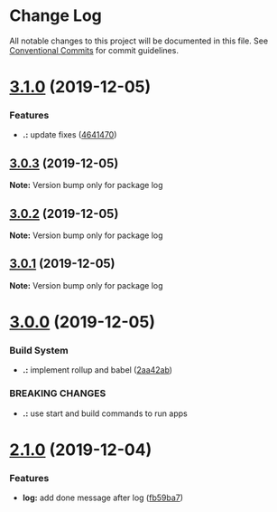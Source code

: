 # Change Log

All notable changes to this project will be documented in this file.
See [Conventional Commits](https://conventionalcommits.org) for commit guidelines.

# [3.1.0](https://github.com/KevinMind/lerna-monorepo-starter/compare/log@3.0.3...log@3.1.0) (2019-12-05)


### Features

* **.:** update fixes ([4641470](https://github.com/KevinMind/lerna-monorepo-starter/commit/4641470938bde427e3521ec7ac09ea6e3682ac1f))





## [3.0.3](https://github.com/KevinMind/lerna-monorepo-starter/compare/log@3.0.2...log@3.0.3) (2019-12-05)

**Note:** Version bump only for package log





## [3.0.2](https://github.com/KevinMind/lerna-monorepo-starter/compare/log@3.0.1...log@3.0.2) (2019-12-05)

**Note:** Version bump only for package log





## [3.0.1](https://github.com/KevinMind/lerna-monorepo-starter/compare/log@3.0.0...log@3.0.1) (2019-12-05)

**Note:** Version bump only for package log





# [3.0.0](https://github.com/KevinMind/lerna-monorepo-starter/compare/log@2.1.0...log@3.0.0) (2019-12-05)


### Build System

* **.:** implement rollup and babel ([2aa42ab](https://github.com/KevinMind/lerna-monorepo-starter/commit/2aa42ab527e8e85dd7225c4239e6ceaf37a0be21))


### BREAKING CHANGES

* **.:** use start and build commands to run apps





# [2.1.0](https://github.com/KevinMind/lerna-monorepo-starter/compare/log@2.0.0...log@2.1.0) (2019-12-04)


### Features

* **log:** add done message after log ([fb59ba7](https://github.com/KevinMind/lerna-monorepo-starter/commit/fb59ba7bef23551faeac648c242240337ca493e3))
